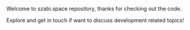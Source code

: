 Welcome to szabi.space repository, thanks for checking out the code.

Explore and get in touch if want to discuss development related topics!

